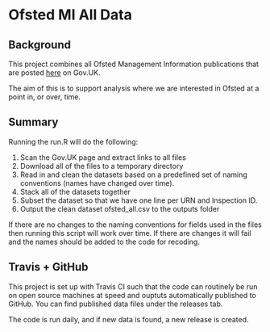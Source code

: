 # Ofsted MI All Data

## Background

This project combines all Ofsted Management Information publications that are posted [here](https://www.gov.uk/government/statistical-data-sets/monthly-management-information-ofsteds-school-inspections-outcomes) on Gov.UK.

The aim of this is to support analysis where we are interested in Ofsted at a point in, or over, time.

## Summary

Running the run.R will do the following:

1. Scan the Gov.UK page and extract links to all files
2. Download all of the files to a temporary directory
3. Read in and clean the datasets based on a predefined set of naming conventions (names have changed over time).
4. Stack all of the datasets together
5. Subset the dataset so that we have one line per URN and Inspection ID.
6. Output the clean dataset ofsted_all.csv to the outputs folder

If there are no changes to the naming conventions for fields used in the files then running this script will work over time. If there are changes it will fail and the names should be added to the code for recoding.

## Travis + GitHub

This project is set up with Travis CI such that the code can routinely be run on open source machines at speed and ouptuts automatically published to GitHub. You can find published data files under the releases tab. 

The code is run daily, and if new data is found, a new release is created. 
